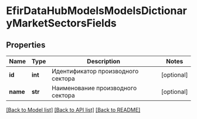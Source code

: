 # EfirDataHubModelsModelsDictionaryMarketSectorsFields

## Properties
Name | Type | Description | Notes
------------ | ------------- | ------------- | -------------
**id** | **int** | Идентификатор производного сектора | [optional] 
**name** | **str** | Наименование производного сектора | [optional] 

[[Back to Model list]](../README.md#documentation-for-models) [[Back to API list]](../README.md#documentation-for-api-endpoints) [[Back to README]](../README.md)

